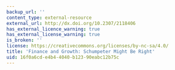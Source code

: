 ```yaml
---
backup_url: ''
content_type: external-resource
external_url: http://dx.doi.org/10.2307/2118406
has_external_licence_warning: true
has_external_license_warning: true
is_broken: ''
license: https://creativecommons.org/licenses/by-nc-sa/4.0/
title: 'Finance and Growth: Schumpeter Might Be Right'
uid: 16f0a6cd-e4b4-4040-b123-90eabc12b75c
---
```

